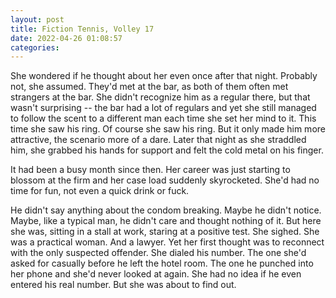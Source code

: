 ```yaml
---
layout: post
title: Fiction Tennis, Volley 17
date: 2022-04-26 01:08:57
categories:
---
```


She wondered if he thought about her even once after that night. Probably not, she assumed. They'd met at the bar, as both of them often met strangers at the bar. She didn't recognize him as a regular there, but that wasn't surprising -- the bar had a lot of regulars and yet she still managed to follow the scent to a different man each time she set her mind to it. This time she saw his ring. Of course she saw his ring. But it only made him more attractive, the scenario more of a dare. Later that night as she straddled him, she grabbed his hands for support and felt the cold metal on his finger.

It had been a busy month since then. Her career was just starting to blossom at the firm and her case load suddenly skyrocketed. She'd had no time for fun, not even a quick drink or fuck.

He didn't say anything about the condom breaking. Maybe he didn't notice. Maybe, like a typical man, he didn't care and thought nothing of it. But here she was, sitting in a stall at work, staring at a positive test. She sighed. She was a practical woman. And a lawyer. Yet her first thought was to reconnect with the only suspected offender. She dialed his number. The one she'd asked for casually before he left the hotel room. The one he punched into her phone and she'd never looked at again. She had no idea if he even entered his real number. But she was about to find out.

